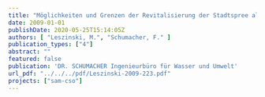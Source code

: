 ```yaml
---
title: "Möglichkeiten und Grenzen der Revitalisierung der Stadtspree als Lebensraum für die Fischfauna"
date: 2009-01-01
publishDate: 2020-05-25T15:14:05Z
authors: [ "Leszinski, M.", "Schumacher, F." ]
publication_types: ["4"]
abstract: ""
featured: false
publication: 'DR. SCHUMACHER Ingenieurbüro für Wasser und Umwelt'
url_pdf: "../../../pdf/Leszinski-2009-223.pdf"
projects: ["sam-cso"]
---
```


